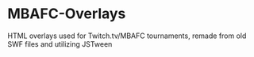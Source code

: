 # MBAFC-Overlays
HTML overlays used for Twitch.tv/MBAFC tournaments, remade from old SWF files and utilizing JSTween
